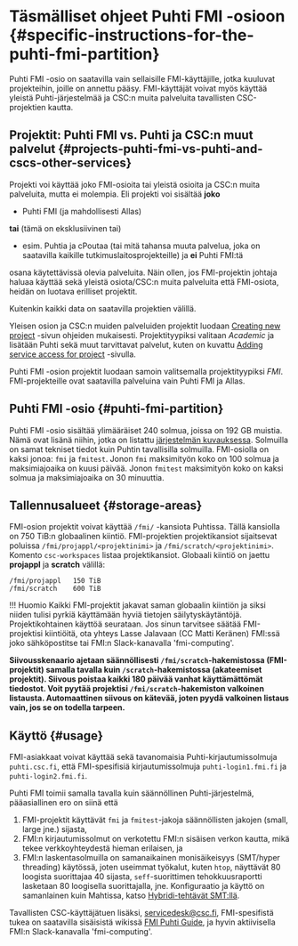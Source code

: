 
# Täsmälliset ohjeet Puhti FMI -osioon {#specific-instructions-for-the-puhti-fmi-partition}

Puhti FMI -osio on saatavilla vain sellaisille FMI-käyttäjille, jotka kuuluvat projekteihin, joille on annettu pääsy. FMI-käyttäjät voivat myös käyttää yleistä Puhti-järjestelmää ja CSC:n muita palveluita tavallisten CSC-projektien kautta.

## Projektit: Puhti FMI vs. Puhti ja CSC:n muut palvelut {#projects-puhti-fmi-vs-puhti-and-cscs-other-services}

Projekti voi käyttää joko FMI-osioita tai yleistä osioita ja CSC:n muita palveluita, mutta ei molempia. Eli projekti voi sisältää **joko**

* Puhti FMI (ja mahdollisesti Allas)

**tai** (tämä on eksklusiivinen tai)

* esim. Puhtia ja cPoutaa (tai mitä tahansa muuta palvelua, joka on saatavilla kaikille tutkimuslaitosprojekteille) ja **ei** Puhti FMI:tä

osana käytettävissä olevia palveluita. Näin ollen, jos FMI-projektin johtaja haluaa käyttää sekä yleistä osiota/CSC:n muita palveluita että FMI-osiota, heidän on luotava erilliset projektit.

Kuitenkin kaikki data on saatavilla projektien välillä.

Yleisen osion ja CSC:n muiden palveluiden projektit luodaan [Creating new project](how-to-create-new-project.md) -sivun ohjeiden mukaisesti. Projektityypiksi valitaan _Academic_ ja lisätään Puhti sekä muut tarvittavat palvelut, kuten on kuvattu [Adding service access for project](how-to-add-service-access-for-project.md) -sivulla.

Puhti FMI -osion projektit luodaan samoin valitsemalla projektityypiksi _FMI_. FMI-projekteille ovat saatavilla palveluina vain Puhti FMI ja Allas.

## Puhti FMI -osio {#puhti-fmi-partition}

Puhti FMI -osio sisältää ylimääräiset 240 solmua, joissa on 192 GB muistia. Nämä ovat lisänä niihin, jotka on listattu [järjestelmän kuvauksessa](../computing/systems-puhti.md). Solmuilla on samat tekniset tiedot kuin Puhtin tavallisilla solmuilla. FMI-osiolla on kaksi jonoa: `fmi` ja `fmitest`. Jonon `fmi` maksimityön koko on 100 solmua ja maksimiajoaika on kuusi päivää. Jonon `fmitest` maksimityön koko on kaksi solmua ja maksimiajoaika on 30 minuuttia.

## Tallennusalueet {#storage-areas}

FMI-osion projektit voivat käyttää `/fmi/` -kansiota Puhtissa. Tällä kansiolla on 750 TiB:n globaalinen kiintiö. FMI-projektien projektikansiot sijaitsevat poluissa `/fmi/projappl/<projektinimi>` ja `/fmi/scratch/<projektinimi>`. Komento `csc-workspaces` listaa projektikansiot. Globaali kiintiö on jaettu __projappl__ ja __scratch__ välillä:
```text
/fmi/projappl   150 TiB
/fmi/scratch    600 TiB
```

!!! Huomio
    Kaikki FMI-projektit jakavat saman globaalin kiintiön ja siksi niiden tulisi pyrkiä käyttämään hyviä tietojen säilytyskäytäntöjä.
    Projektikohtainen käyttöä seurataan. Jos sinun tarvitsee säätää FMI-projektisi kiintiöitä, ota yhteys Lasse Jalavaan (CC Matti Keränen) FMI:ssä joko sähköpostitse tai FMI:n Slack-kanavalla 'fmi-computing'.

**Siivousskenaario ajetaan säännöllisesti `/fmi/scratch`-hakemistossa (FMI-projektit) samalla tavalla kuin `/scratch`-hakemistossa (akateemiset projektit). Siivous poistaa kaikki 180 päivää vanhat käyttämättömät tiedostot. Voit pyytää projektisi `/fmi/scratch`-hakemiston valkoinen listausta. Automaattinen siivous on kätevää, joten pyydä valkoinen listaus vain, jos se on todella tarpeen.**

## Käyttö {#usage}

FMI-asiakkaat voivat käyttää sekä tavanomaisia Puhti-kirjautumissolmuja `puhti.csc.fi`, että FMI-spesifisiä kirjautumissolmuja `puhti-login1.fmi.fi` ja `puhti-login2.fmi.fi`.

Puhti FMI toimii samalla tavalla kuin säännöllinen Puhti-järjestelmä, pääasiallinen ero on siinä että

1. FMI-projektit käyttävät `fmi` ja `fmitest`-jakoja säännöllisten jakojen (small, large jne.) sijasta,
2. FMI:n kirjautumissolmut on verkotettu FMI:n sisäisen verkon kautta, mikä tekee verkkoyhteydestä hieman erilaisen, ja
3. FMI:n laskentasolmuilla on samanaikainen monisäikeisyys (SMT/hyper threading) käytössä, joten useimmat työkalut, kuten `htop`,
   näyttävät 80 loogista suorittajaa 40 sijasta, `seff`-suorittimen tehokkuusraportti lasketaan 80 loogisella suorittajalla, jne. Konfiguraatio
   ja käyttö on samanlainen kuin Mahtissa, katso [Hybridi-tehtävät SMT:llä](../computing/running/creating-job-scripts-mahti.md#hybrid-batch-jobs-with-simultaneous-multithreading-smt).

Tavallisten CSC-käyttäjätuen lisäksi, [servicedesk@csc.fi](mailto:servicedesk@csc.fi), FMI-spesifistä tukea on saatavilla sisäisistä wikissä [FMI Puhti Guide](https://wiki.fmi.fi/display/VTUKI/FMI+Puhti+guide), ja hyvin aktiivisella FMI:n Slack-kanavalla 'fmi-computing'.
